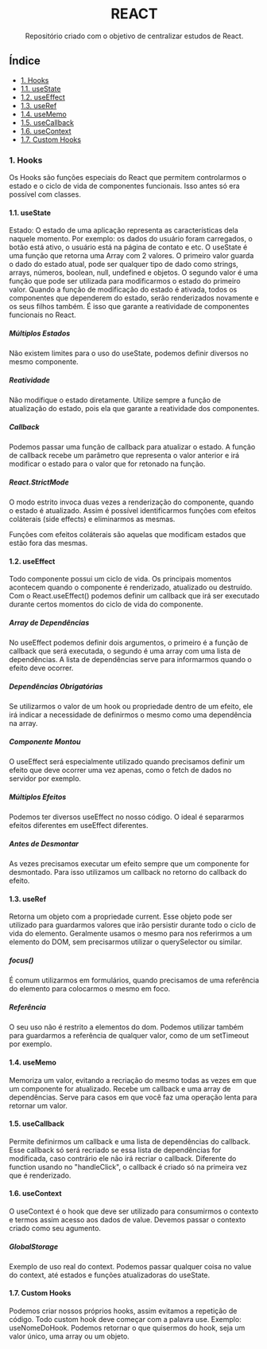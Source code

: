 <div align="center">

# REACT
</div>

<div align="center">
Repositório criado com o objetivo de centralizar estudos de React.
</div>

## Índice
- [1. Hooks](#1-hooks)
- [1.1. useState](#11-usestate)
- [1.2. useEffect](#12-useeffect)
- [1.3. useRef](#13-useref)
- [1.4. useMemo](#14-usememo)
- [1.5. useCallback](#15-usecallback)
- [1.6. useContext](#16-usecontext)
- [1.7. Custom Hooks]()

### 1. Hooks
Os Hooks são funções especiais do React que permitem controlarmos o estado e o ciclo de vida de componentes funcionais. Isso antes só era possível com classes.
#### 1.1. useState
Estado: O estado de uma aplicação representa as características dela naquele momento. Por exemplo: os dados do usuário foram carregados, o botão está ativo, o usuário está na página de contato e etc.
O useState é uma função que retorna uma Array com 2 valores. O primeiro valor guarda o dado do estado atual, pode ser qualquer tipo de dado como strings, arrays, números, boolean, null, undefined e objetos. O segundo valor é uma função que pode ser utilizada para modificarmos o estado do primeiro valor.
Quando a função de modificação do estado é ativada, todos os componentes que dependerem do estado, serão renderizados novamente e os seus filhos também. É isso que garante a reatividade de componentes funcionais no React.
##### Múltiplos Estados
Não existem limites para o uso do useState, podemos definir diversos no mesmo componente.
##### Reatividade
Não modifique o estado diretamente. Utilize sempre a função de atualização do estado, pois ela que garante a reatividade dos componentes.
##### Callback
Podemos passar uma função de callback para atualizar o estado. A função de callback recebe um parâmetro que representa o valor anterior e irá modificar o estado para o valor que for retonado na função.
##### React.StrictMode
O modo estrito invoca duas vezes a renderização do componente, quando o estado é atualizado. Assim é possível identificarmos funções com efeitos coláterais (side effects) e eliminarmos as mesmas.

Funções com efeitos coláterais são aquelas que modificam estados que estão fora das mesmas.

#### 1.2. useEffect
Todo componente possui um ciclo de vida. Os principais momentos acontecem quando o componente é renderizado, atualizado ou destruído. Com o React.useEffect() podemos definir um callback que irá ser executado durante certos momentos do ciclo de vida do componente.
##### Array de Dependências
No useEffect podemos definir dois argumentos, o primeiro é a função de callback que será executada, o segundo é uma array com uma lista de dependências. A lista de dependências serve para informarmos quando o efeito deve ocorrer.
##### Dependências Obrigatórias
Se utilizarmos o valor de um hook ou propriedade dentro de um efeito, ele irá indicar a necessidade de definirmos o mesmo como uma dependência na array.
##### Componente Montou
O useEffect será especialmente utilizado quando precisamos definir um efeito que deve ocorrer uma vez apenas, como o fetch de dados no servidor por exemplo.
##### Múltiplos Efeitos
Podemos ter diversos useEffect no nosso código. O ideal é separarmos efeitos diferentes em useEffect diferentes.
##### Antes de Desmontar
As vezes precisamos executar um efeito sempre que um componente for desmontado. Para isso utilizamos um callback no retorno do callback do efeito.

#### 1.3. useRef
Retorna um objeto com a propriedade current. Esse objeto pode ser utilizado para guardarmos valores que irão persistir durante todo o ciclo de vida do elemento. Geralmente usamos o mesmo para nos referirmos a um elemento do DOM, sem precisarmos utilizar o querySelector ou similar.
##### focus()
É comum utilizarmos em formulários, quando precisamos de uma referência do elemento para colocarmos o mesmo em foco.
##### Referência
O seu uso não é restrito a elementos do dom. Podemos utilizar também para guardarmos a referência de qualquer valor, como de um setTimeout por exemplo.

#### 1.4. useMemo
Memoriza um valor, evitando a recriação do mesmo todas as vezes em que um componente for atualizado. Recebe um callback e uma array de dependências. Serve para casos em que você faz uma operação lenta para retornar um valor.

#### 1.5. useCallback
Permite definirmos um callback e uma lista de dependências do callback. Esse callback só será recriado se essa lista de dependências for modificada, caso contrário ele não irá recriar o callback. Diferente do function usando no "handleClick", o callback é criado só na primeira vez que é renderizado.

#### 1.6. useContext
O useContext é o hook que deve ser utilizado para consumirmos o contexto e termos assim acesso aos dados de value. Devemos passar o contexto criado como seu agumento.
##### GlobalStorage
Exemplo de uso real do context. Podemos passar qualquer coisa no value do context, até estados e funções atualizadoras do useState.

#### 1.7. Custom Hooks
Podemos criar nossos próprios hooks, assim evitamos a repetição de código. Todo custom hook deve começar com a palavra use. Exemplo: useNomeDoHook. Podemos retornar o que quisermos do hook, seja um valor único, uma array ou um objeto.